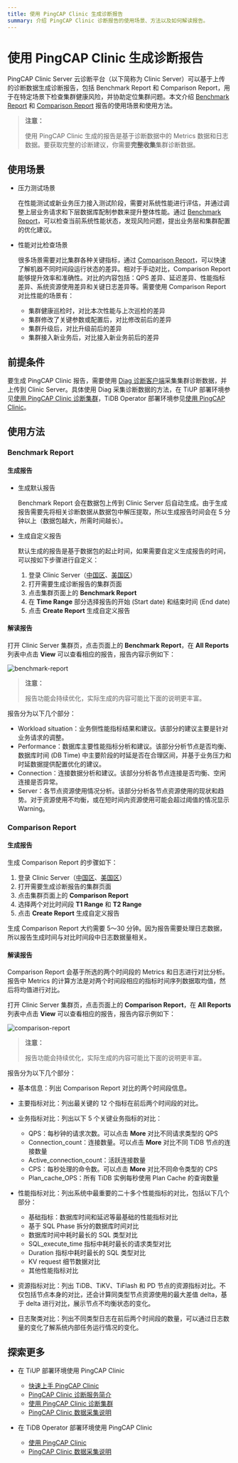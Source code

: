 ```yaml
---
title: 使用 PingCAP Clinic 生成诊断报告
summary: 介绍 PingCAP Clinic 诊断报告的使用场景、方法以及如何解读报告。
---
```


# 使用 PingCAP Clinic 生成诊断报告

PingCAP Clinic Server 云诊断平台（以下简称为 Clinic Server）可以基于上传的诊断数据生成诊断报告，包括 Benchmark Report 和 Comparison Report，用于在特定场景下检查集群健康风险，并协助定位集群问题。本文介绍 [Benchmark Report](#benchmark-report) 和 [Comparison Report](#comparison-report) 报告的使用场景和使用方法。

> **注意：**
>
> 使用 PingCAP Clinic 生成的报告是基于诊断数据中的 Metrics 数据和日志数据。要获取完整的诊断建议，你需要**完整收集**集群诊断数据。

## 使用场景

- 压力测试场景

    在性能测试或新业务压力接入测试阶段，需要对系统性能进行评估，并通过调整上层业务请求和下层数据库配制参数来提升整体性能。通过 [Benchmark Report](#benchmark-report)，可以检查当前系统性能状态，发现风险问题，提出业务层和集群配置的优化建议。

- 性能对比检查场景

    很多场景需要对比集群各种关键指标，通过 [Comparison Report](#comparison-report)，可以快速了解机器不同时间段运行状态的差异。相对于手动对比，Comparison Report 能够提升效率和准确性。对比的内容包括：QPS 差异、延迟差异、性能指标差异、系统资源使用差异和关键日志差异等。需要使用 Comparison Report 对比性能的场景有：

    - 集群健康巡检时，对比本次性能与上次巡检的差异
    - 集群修改了关键参数或配置后，对比修改前后的差异
    - 集群升级后，对比升级前后的差异
    - 集群接入新业务后，对比接入新业务前后的差异

## 前提条件

要生成 PingCAP Clinic 报告，需要使用 [Diag 诊断客户端](https://github.com/pingcap/diag)采集集群诊断数据，并上传到 Clinic Server。具体使用 Diag 采集诊断数据的方法，在 TiUP 部署环境参见[使用 PingCAP Clinic 诊断集群](/clinic/clinic-user-guide-for-tiup.md)，TiDB Operator 部署环境参见[使用 PingCAP Clinic](https://docs.pingcap.com/zh/tidb-in-kubernetes/stable/clinic-user-guide)。

## 使用方法

### Benchmark Report

#### 生成报告

- 生成默认报告

    Benchmark Report 会在数据包上传到 Clinic Server 后自动生成。由于生成报告需要先将相关诊断数据从数据包中解压提取，所以生成报告时间会在 5 分钟以上（数据包越大，所需时间越长）。

- 生成自定义报告

    默认生成的报告是基于数据包的起止时间，如果需要自定义生成报告的时间，可以按如下步骤进行自定义：

    1. 登录 Clinic Server（[中国区](https://clinic.pingcap.com.cn)、[美国区](https://clinic.pingcap.com)）
    2. 打开需要生成诊断报告的集群页面
    3. 点击集群页面上的 **Benchmark Report**
    4. 在 **Time Range** 部分选择报告的开始 (Start date) 和结束时间 (End date)
    5. 点击 **Create Report** 生成自定义报告

#### 解读报告

打开 Clinic Server 集群页，点击页面上的 **Benchmark Report**，在 **All Reports** 列表中点击 **View** 可以查看相应的报告，报告内容示例如下：

![benchmark-report](https://download.pingcap.com/images/docs-cn/clinic-benchmark-report.png)

> **注意：**
>
> 报告功能会持续优化，实际生成的内容可能比下面的说明更丰富。

报告分为以下几个部分：

- Workload situation：业务侧性能指标结果和建议。该部分的建议主要是针对业务请求的调整。
- Performance：数据库主要性能指标分析和建议。该部分分析节点是否均衡、数据库时间 (DB Time) 中主要阶段的时延是否在合理区间，并基于业务压力和时延数据提供配置优化的建议。
- Connection：连接数据分析和建议。该部分分析各节点连接是否均衡、空闲连接是否异常。
- Server：各节点资源使用情况分析。该部分分析各节点资源使用的现状和趋势。对于资源使用不均衡，或在短时间内资源使用可能会超过阈值的情况显示 Warning。

### Comparison Report

#### 生成报告

生成 Comparison Report 的步骤如下：

1. 登录 Clinic Server（[中国区](https://clinic.pingcap.com.cn)、[美国区](https://clinic.pingcap.com)）
2. 打开需要生成诊断报告的集群页面
3. 点击集群页面上的 **Comparison Report**
4. 选择两个对比时间段 **T1 Range** 和 **T2 Range**
5. 点击 **Create Report** 生成自定义报告

生成 Comparison Report 大约需要 5～30 分钟。因为报告需要处理日志数据，所以报告生成时间与对比时间段中日志数据量相关。

#### 解读报告

Comparison Report 会基于所选的两个时间段的 Metrics 和日志进行对比分析。报告中 Metrics 的计算方法是对两个时间段相应的指标时间序列数据取均值，然后将均值进行对比。

打开 Clinic Server 集群页，点击页面上的 **Comparison Report**，在 **All Reports** 列表中点击 **View** 可以查看相应的报告，报告内容示例如下：

![comparison-report](https://download.pingcap.com/images/docs-cn/clinic-comparison-report.png)

> **注意：**
>
> 报告功能会持续优化，实际生成的内容可能比下面的说明更丰富。

报告分为以下几个部分：

- 基本信息：列出 Comparison Report 对比的两个时间段信息。
- 主要指标对比：列出最关键的 12 个指标在前后两个时间段的对比。
- 业务指标对比：列出以下 5 个关键业务指标的对比：

    - QPS：每秒钟的请求次数。可以点击 **More** 对比不同请求类型的 QPS
    - Connection_count：连接数量。可以点击 **More** 对比不同 TiDB 节点的连接数量
    - Active_connection_count：活跃连接数量
    - CPS：每秒处理的命令数。可以点击 **More** 对比不同命令类型的 CPS
    - Plan_cache_OPS：所有 TiDB 实例每秒使用 Plan Cache 的查询数量

- 性能指标对比：列出系统中最重要的二十多个性能指标的对比，包括以下几个部分：

    - 基础指标：数据库时间和延迟等最基础的性能指标对比
    - 基于 SQL Phase 拆分的数据库时间对比
    - 数据库时间中耗时最长的 SQL 类型对比
    - SQL_execute_time 指标中耗时最长的请求类型对比
    - Duration 指标中耗时最长的 SQL 类型对比
    - KV request 细节数据对比
    - 其他性能指标对比

- 资源指标对比：列出 TiDB、TiKV、TiFlash 和 PD 节点的资源指标对比。不仅包括节点本身的对比，还会计算同类型节点资源使用的最大差值 delta，基于 delta 进行对比，展示节点不均衡状态的变化。

- 日志聚类对比：列出不同类型日志在前后两个时间段的数量，可以通过日志数量的变化了解系统内部任务运行情况的变化。

## 探索更多

- 在 TiUP 部署环境使用 PingCAP Clinic

    - [快速上手 PingCAP Clinic](/clinic/quick-start-with-clinic.md)
    - [PingCAP Clinic 诊断服务简介](/clinic/clinic-introduction.md)
    - [使用 PingCAP Clinic 诊断集群](/clinic/clinic-user-guide-for-tiup.md)
    - [PingCAP Clinic 数据采集说明](/clinic/clinic-data-instruction-for-tiup.md)

- 在 TiDB Operator 部署环境使用 PingCAP Clinic

    - [使用 PingCAP Clinic](https://docs.pingcap.com/zh/tidb-in-kubernetes/stable/clinic-user-guide)
    - [PingCAP Clinic 数据采集说明](https://docs.pingcap.com/zh/tidb-in-kubernetes/stable/clinic-data-instruction)